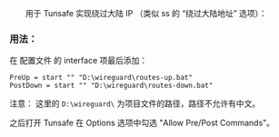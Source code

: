 　　用于 Tunsafe 实现绕过大陆 IP （类似 ss 的 “绕过大陆地址” 选项）：  
### 用法：  
在 配置文件 的 interface 项最后添加：  
``` 
PreUp = start "" "D:\wireguard\routes-up.bat"
PostDown = start "" "D:\wireguard\routes-down.bat"
```
注意：  这里的 `D:\wireguard\` 为项目文件的路径，路径不允许有中文。  

之后打开 Tunsafe 在 Options 选项中勾选 "Allow Pre/Post Commands"。  